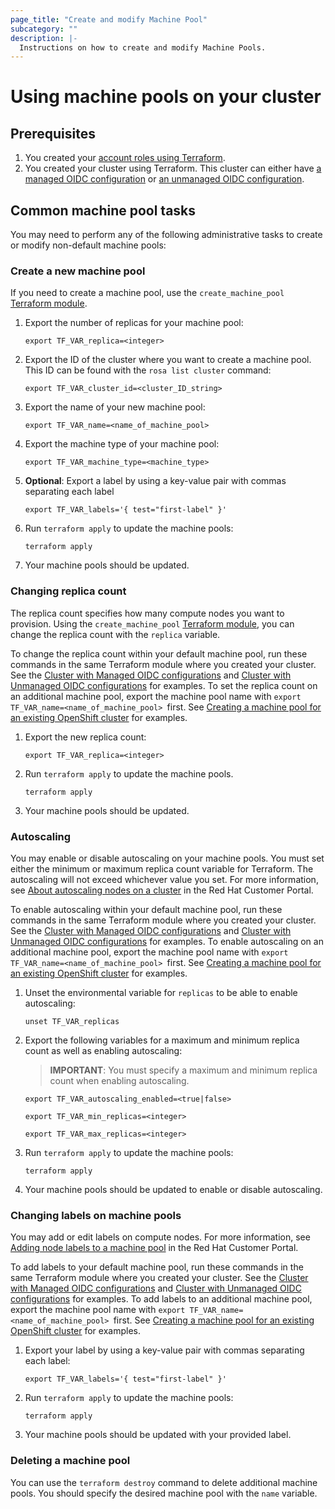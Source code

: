 ```yaml
---
page_title: "Create and modify Machine Pool"
subcategory: ""
description: |-
  Instructions on how to create and modify Machine Pools.
---
```


# Using machine pools on your cluster

## Prerequisites

1. You created your [account roles using Terraform](https://github.com/terraform-redhat/terraform-provider-rhcs/tree/v1.2.0/examples/create_account_roles/).
1. You created your cluster using Terraform. This cluster can either have [a managed OIDC configuration](https://github.com/terraform-redhat/terraform-provider-rhcs/tree/v1.2.0/examples/create_rosa_sts_cluster/oidc_configuration/cluster_with_managed_oidc_config) or [an unmanaged OIDC configuration](https://github.com/terraform-redhat/terraform-provider-rhcs/tree/v1.2.0/examples/create_rosa_cluster/create_rosa_sts_cluster/oidc_configuration/cluster_with_unmanaged_oidc_config/).

## Common machine pool tasks

You may need to perform any of the following administrative tasks to create or modify non-default machine pools:

### Create a new machine pool

If you need to create a machine pool, use the `create_machine_pool` [Terraform module](https://github.com/terraform-redhat/terraform-provider-rhcs/tree/v1.2.0/examples/create_machine_pool/).

1. Export the number of replicas for your machine pool:
    ```
    export TF_VAR_replica=<integer>
    ```
1. Export the ID of the cluster where you want to create a machine pool. This ID can be found with the `rosa list cluster` command:
    ```
    export TF_VAR_cluster_id=<cluster_ID_string>
    ```
1. Export the name of your new machine pool:
    ```
    export TF_VAR_name=<name_of_machine_pool>
    ```
1. Export the machine type of your machine pool:
    ```
    export TF_VAR_machine_type=<machine_type>
    ```
1. **Optional**: Export a label by using a key-value pair with commas separating each label
    ````
    export TF_VAR_labels='{ test="first-label" }'
1. Run `terraform apply` to update the machine pools:
    ```
    terraform apply
    ```
1. Your machine pools should be updated.
### Changing replica count

The replica count specifies how many compute nodes you want to provision. Using the `create_machine_pool` [Terraform module](https://github.com/terraform-redhat/terraform-provider-rhcs/tree/v1.2.0/examples/create_machine_pool/), you can change the replica count with the `replica` variable.

To change the replica count within your default machine pool, run these commands in the same Terraform module where you created your cluster. See the [Cluster with Managed OIDC configurations](examples/create_rosa_cluster/create_rosa_sts_cluster/oidc_configuration/cluster_with_managed_oidc_config/README.md) and [Cluster with Unmanaged OIDC configurations](examples/create_rosa_cluster/create_rosa_sts_cluster/oidc_configuration/cluster_with_unmanaged_oidc_config/README.md) for examples. To set the replica count on an additional machine pool, export the machine pool name with `export TF_VAR_name=<name_of_machine_pool> `first. See [Creating a machine pool for an existing OpenShift cluster](examples/create_machine_pool/README.md) for examples.

1. Export the new replica count:
    ```
    export TF_VAR_replica=<integer>
    ```
1. Run `terraform apply` to update the machine pools.
    ```
    terraform apply
    ```
1. Your machine pools should be updated.
### Autoscaling 

You may enable or disable autoscaling on your machine pools. You must set either the minimum or maximum replica count variable for Terraform. The autoscaling will not exceed whichever value you set. For more information, see [About autoscaling nodes on a cluster](https://access.redhat.com/documentation/en-us/red_hat_openshift_service_on_aws/4/html/cluster_administration/nodes#rosa-nodes-about-autoscaling-nodes) in the Red Hat Customer Portal.

To enable autoscaling within your default machine pool, run these commands in the same Terraform module where you created your cluster. See the [Cluster with Managed OIDC configurations](examples/create_rosa_cluster/create_rosa_sts_cluster/oidc_configuration/cluster_with_managed_oidc_config/README.md) and [Cluster with Unmanaged OIDC configurations](examples/create_rosa_cluster/create_rosa_sts_cluster/oidc_configuration/cluster_with_unmanaged_oidc_config/README.md) for examples. To enable autoscaling on an additional machine pool, export the machine pool name with `export TF_VAR_name=<name_of_machine_pool> `first. See [Creating a machine pool for an existing OpenShift cluster](examples/create_machine_pool/README.md) for examples.
1. Unset the environmental variable for `replicas` to be able to enable autoscaling:
    ```
    unset TF_VAR_replicas

1. Export the following variables for a maximum and minimum replica count as well as enabling autoscaling:
    > **IMPORTANT**: You must specify a maximum and minimum replica count when enabling autoscaling.
    ````
    export TF_VAR_autoscaling_enabled=<true|false>
    ````
    ````
    export TF_VAR_min_replicas=<integer>
    ````
    ````
    export TF_VAR_max_replicas=<integer>
2. Run `terraform apply` to update the machine pools:
    ```
    terraform apply
    ```
3. Your machine pools should be updated to enable or disable autoscaling.
### Changing labels on machine pools

You may add or edit labels on compute nodes. For more information, see [Adding node labels to a machine pool](https://access.redhat.com/documentation/en-us/red_hat_openshift_service_on_aws/4/html/cluster_administration/nodes#rosa-adding-node-labels_rosa-managing-worker-nodes) in the Red Hat Customer Portal.

To add labels to your default machine pool, run these commands in the same Terraform module where you created your cluster. See the [Cluster with Managed OIDC configurations](examples/create_rosa_cluster/create_rosa_sts_cluster/oidc_configuration/cluster_with_managed_oidc_config/README.md) and [Cluster with Unmanaged OIDC configurations](examples/create_rosa_cluster/create_rosa_sts_cluster/oidc_configuration/cluster_with_unmanaged_oidc_config/README.md) for examples. To add labels to an additional machine pool, export the machine pool name with `export TF_VAR_name=<name_of_machine_pool> `first. See [Creating a machine pool for an existing OpenShift cluster](examples/create_machine_pool/README.md) for examples.

1. Export your label by using a key-value pair with commas separating each label:
    ````
    export TF_VAR_labels='{ test="first-label" }'
2. Run `terraform apply` to update the machine pools:
    ```
    terraform apply
    ```
3. Your machine pools should be updated with your provided label.
### Deleting a machine pool
You can use the `terraform destroy` command to delete additional machine pools. You should specify the desired machine pool with the `name` variable.
